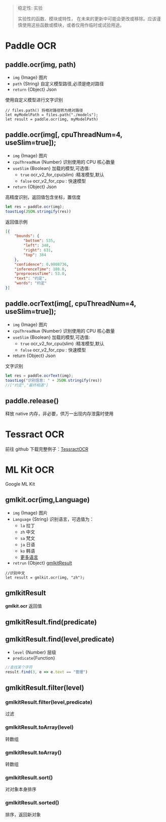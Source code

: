 
>稳定性: 实验
>
> 实验性的函数、模块或特性，
> 在未来的更新中可能会更改或移除。应该谨慎使用这些函数或模块，或者仅用作临时或试验用途。


# Paddle OCR

## paddle.ocr(img, path)
- `img` {Image} 图片
- `path` {String} 自定义模型路径,必须是绝对路径
- `return` {Object} Json  

使用自定义模型进行文字识别
```
// files.path() 将相对路径转为绝对路径
let myModelPath = files.path("./models");
let result = paddle.ocr(img, myModelPath)
```

## paddle.ocr(img[, cpuThreadNum=4, useSlim=true]);
- ` img ` {Image} 图片
- ` cpuThreadNum ` {Number} 识别使用的 CPU 核心数量
- ` useSlim ` {Boolean} 加载的模型,可选值:
  - `true` ocr_v2_for_cpu(slim) :精准模型,默认
  - `false` ocr_v2_for_cpu : 快速模型
- `return` {Object} Json  

高精度识别，返回值包含坐标，置信度
```js
let res = paddle.ocr(img);
toastLog(JSON.stringify(res))
```
返回值示例
```json
[{
	"bounds": {
		"bottom": 535,
		"left": 348,
		"right": 631,
		"top": 384
	},
	"confidence": 0.9808736,
	"inferenceTime": 188.0,
	"preprocessTime": 53.0,
	"text": "约定",
	"words": "约定"
}]
```

## paddle.ocrText(img[, cpuThreadNum=4, useSlim=true]);
- ` img ` {Image} 图片
- ` cpuThreadNum ` {Number} 识别使用的 CPU 核心数量
- ` useSlim ` {Boolean} 加载的模型,可选值:
  - `true` ocr_v2_for_cpu(slim) :精准模型,默认
  - `false` ocr_v2_for_cpu : 快速模型
- return {Object} Json  

文字识别
```js
let res = paddle.ocrText(img);
toastLog("识别信息: " + JSON.stringify(res))
//["约定","最终相遇"]
```

## paddle.release()
 释放 native 内存，非必要，供万一出现内存泄露时使用

# Tessract OCR
前往 github 下载完整例子：[TessractOCR](https://github.com/wilinz/autoxjs-tessocr)

# ML Kit OCR
Google ML Kit

## gmlkit.ocr(img,Language)
- `img` {Image} 图片
- `Language` {String} 识别语言，可选值为：
   - `la` 拉丁
   - `zh` 中文
   - `sa` 梵文
   - `ja` 日语
   - `ko` 韩语
   - [更多语言](https://developers.google.cn/ml-kit/vision/text-recognition/v2/languages)
- `retrun` {Object} [gmlkitResult](#gmlkitResult)
```JS
//识别中文
let result = gmlkit.ocr(img, "zh");
```
## gmlkitResult
**gmlkit.ocr** 返回值
  
## gmlkitResult.find(predicate)

## gmlkitResult.find(level,predicate)
* `level` {Number} 层级
* `predicate`{Function}
```js
//查找某个字符
result.find(3, e => e.text == "管理")
```

## gmlkitResult.filter(level)

### gmlkitResult.filter(level,predicate)
过滤

### gmlkitResult.toArray(level)
转数组

### gmlkitResult.toArray()
转数组

### gmlkitResult.sort()
对对象本身排序

### gmlkitResult.sorted()
排序，返回新对象